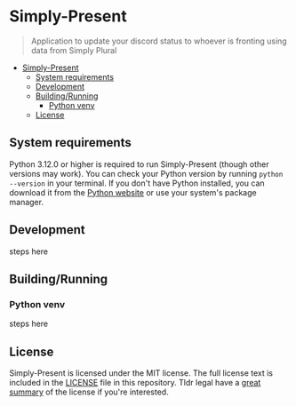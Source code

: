 # Simply-Present

> Application to update your discord status to whoever is fronting using data from Simply Plural

- [Simply-Present](#Simply-Present)
  - [System requirements](#system-requirements)
  - [Development](#development)
  - [Building/Running](#buildingrunning)
    - [Python venv](#python-venv)
  - [License](#license)


## System requirements

Python 3.12.0 or higher is required to run Simply-Present (though other versions may work). You can check your Python version by running `python --version` in your terminal. If you don't have Python installed, you can download it from the [ Python website](https://www.python.org/downloads/) or use your system's package manager.

## Development

steps here

## Building/Running

### Python venv

steps here

## License

Simply-Present is licensed under the MIT license. The full license text is included in the [LICENSE](LICENSE) file in this repository. Tldr legal have a [great summary](https://www.tldrlegal.com/license/mit-license) of the license if you're interested.
